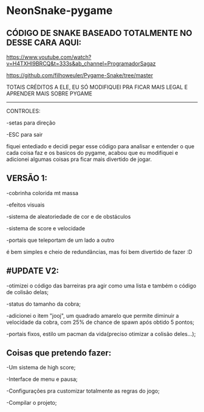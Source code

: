 # NeonSnake-pygame

CÓDIGO DE SNAKE BASEADO TOTALMENTE NO DESSE CARA AQUI:
-----------------------------------------------------------------------------------------

https://www.youtube.com/watch?v=H4TXHI9BRCQ&t=333s&ab_channel=ProgramadorSagaz

https://github.com/filhoweuler/Pygame-Snake/tree/master

TOTAIS CRÉDITOS A ELE, EU SÓ MODIFIQUEI PRA FICAR MAIS LEGAL E APRENDER MAIS SOBRE PYGAME

------------------------------------------------------------------------------------------

CONTROLES:

-setas para direção

-ESC para sair


fiquei entediado e decidi pegar esse código para analisar e entender o que cada coisa
faz e os basicos do pygame, acabou que eu modifiquei e adicionei algumas coisas pra 
ficar mais divertido de jogar.

VERSÃO 1:
--------
-cobrinha colorida mt massa

-efeitos visuais

-sistema de aleatoriedade de cor e de obstáculos

-sistema de score e velocidade

-portais que teleportam de um lado a outro


é bem simples e cheio de redundâncias, mas foi bem divertido de fazer :D


#UPDATE V2:
------------

-otimizei o código das barreiras pra agir como uma lista e também o código de colisão delas;

-status do tamanho da cobra;

-adicionei o item "jooj", um quadrado amarelo que permite diminuir a velocidade da cobra, com 25% de chance de spawn após obtido 5 pontos;

-portais fixos, estilo um pacman da vida(preciso otimizar a colisão deles...);


Coisas que pretendo fazer:
-------

-Um sistema de high score;

-Interface de menu e pausa;

-Configurações pra customizar totalmente as regras do jogo;

-Compilar o projeto;
